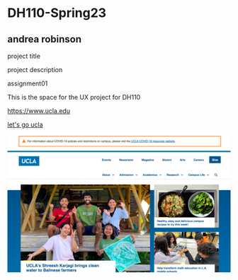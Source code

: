 # DH110-Spring23

## andrea robinson

project title

project description

assignment01

This is the space for the UX project for DH110

https://www.ucla.edu

[let's go ucla](https://www.ucla.edu)

![A photo of the UCLA home page](https://github.com/aergithub/DH110-Spring23/blob/5acb9982fcb8b24fb4f4ce91382e8392d80a20a0/Screen%20Shot%202023-04-06%20at%209.12.34%20AM.png)

